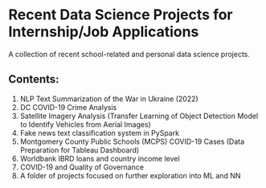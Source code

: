 # Recent Data Science Projects for Internship/Job Applications
A collection of recent school-related and personal data science projects.

## Contents:
1) NLP Text Summarization of the War in Ukraine (2022) 
2) DC COVID-19 Crime Analysis
3) Satellite Imagery Analysis (Transfer Learning of Object Detection Model to Identify Vehicles from Aerial Images)
4) Fake news text classification system in PySpark
6) Montgomery County Public Schools (MCPS) COVID-19 Cases (Data Preparation for Tableau Dashboard)
7) Worldbank IBRD loans and country income level
8) COVID-19 and Quality of Governance
9) A folder of projects focused on further exploration into ML and NN 
